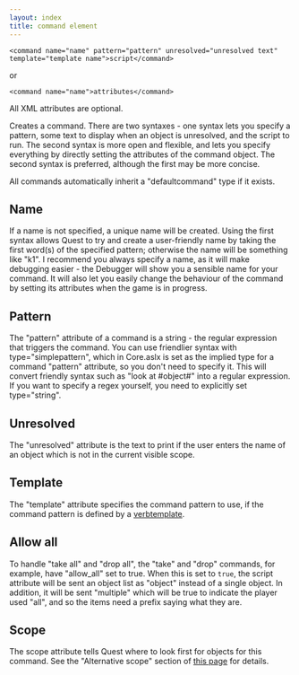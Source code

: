 ```yaml
---
layout: index
title: command element
---
```


    <command name="name" pattern="pattern" unresolved="unresolved text" template="template name">script</command>

or

    <command name="name">attributes</command>

All XML attributes are optional.

Creates a command. There are two syntaxes - one syntax lets you specify a pattern, some text to display when an object is unresolved, and the script to run. The second syntax is more open and flexible, and lets you specify everything by directly setting the attributes of the command object. The second syntax is preferred, although the first may be more concise.

All commands automatically inherit a "defaultcommand" type if it exists.

Name
----

If a name is not specified, a unique name will be created. Using the first syntax allows Quest to try and create a user-friendly name by taking the first word(s) of the specified pattern; otherwise the name will be something like "k1". I recommend you always specify a name, as it will make debugging easier - the Debugger will show you a sensible name for your command. It will also let you easily change the behaviour of the command by setting its attributes when the game is in progress.

Pattern
-------

The "pattern" attribute of a command is a string - the regular expression that triggers the command. You can use friendlier syntax with type="simplepattern", which in Core.aslx is set as the implied type for a command "pattern" attribute, so you don't need to specify it. This will convert friendly syntax such as "look at \#object\#" into a regular expression. If you want to specify a regex yourself, you need to explicitly set type="string".

Unresolved
----------

The "unresolved" attribute is the text to print if the user enters the name of an object which is not in the current visible scope.

Template
--------

The "template" attribute specifies the command pattern to use, if the command pattern is defined by a [verbtemplate](verbtemplate.html).

Allow all
--------

To handle "take all" and "drop all", the "take" and "drop" commands, for example, have "allow_all" set to true. When this is set to `true`, the script attribute will be sent an object list as "object" instead of a single object. In addition, it will be sent "multiple" which will be true to indicate the player used "all", and so the items need a prefix saying what they are.

Scope
-----

The scope attribute tells Quest where to look first for objects for this command. See the "Alternative scope" section of [this page](../advanced_scope.html) for details.

